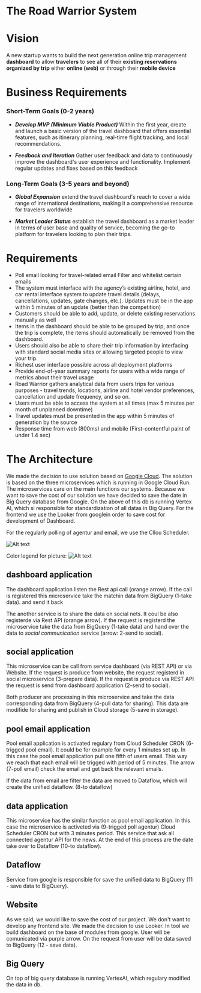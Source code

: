 
# The Road Warrior System

# Vision

A new startup wants to build the next generation online trip management __dashboard__ to allow __travelers__ to see all of their __existing reservations organized by trip__ either __online (web)__ or through their __mobile device__

# Business Requirements

### Short-Term Goals (0-2 years)

- *__Develop MVP (Minimum Viable Product)__* Within the first year, create and launch a basic version of the travel dashboard that offers essential features, such as itinerary planning, real-time flight tracking, and local recommendations.

- *__Feedback and Iteration__* Gather user feedback and data to continuously improve the dashboard's user experience and functionality. Implement regular updates and fixes based on this feedback

### Long-Term Goals (3-5 years and beyond)

- *__Global Expansion__* extend the travel dashboard's reach to cover a wide range of international destinations, making it a comprehensive resource for travelers worldwide

- *__Market Leader Status__* establish the travel dashboard as a market leader in terms of user base and quality of service, becoming the go-to platform for travelers looking to plan their trips.

# Requirements

- Poll email looking for travel-related email
Filter and whitelist certain emails
- The system must interface with the agency’s existing airline, hotel, and car rental interface system to update travel details (delays, cancellations, updates, gate changes, etc.). Updates must be in the app within 5 minutes of an update (better than the competition)
- Customers should be able to add, update, or delete existing reservations manually as well
- Items in the dashboard should be able to be grouped by trip, and once the trip is complete, the items should automatically be removed from the dashboard.
- Users should also be able to share their trip information by interfacing with standard social media sites or allowing targeted people to view your trip.
- Richest user interface possible across all deployment platforms
- Provide end-of-year summary reports for users with a wide range of metrics about their travel usage
- Road Warrior gathers analytical data from users trips for various purposes - travel trends, locations, airline and hotel vendor preferences, cancellation and update frequency, and so on.
- Users must be able to access the system at all times (max 5 minutes per month of unplanned downtime)
- Travel updates must be presented in the app within 5 minutes of generation by the source
- Response time from web (800ms) and mobile (First-contentful paint of under 1.4 sec)

# The Architecture

We made the decision to use solution based on [Google Cloud](https://console.cloud.google.com/). The solution is based on the three microservices which is running in Google Cloud Run. The microservices care on the main functions our systems. Because we want to save the cost of our solution we have decided to save the date in Big Query database from Google. On the above of this db is running Vertex AI, which si responsible for standardization of all datas in Big Query. For the frontend we use the Looker from googlein order to save cost for development of Dashboard.

For the regularly polling of agentur and email, we use the Cllou Scheduler. 

![Alt text](../../../../../C:/Users/A200130314/NodeProjects/Katas2023/img/Infrastruktur.jpg)

Color legend for picture:
![Alt text](../../../../../C:/Users/A200130314/NodeProjects/Katas2023/img/Legend.jpg)

## dashboard application

The dashboard application listen the Rest api call (orange arrow). If the call is registered this microservice take the matchin data from BigQuery (1-take data). and send it back

The another service is to share the data on social nets. It coul be also registerde via Rest API (orange arrow). If the request is registerd the microservice take the data from BigQuery (1-take data) and hand over the data to *social communication* service (arrow: 2-send to social).

## social application

This microservice can be call from service dashboard (via REST API) or via Website. If the request is produce from website, the request registerd in social microservice (3-prepare data). If the request is produce via REST API the request is send from dashboard application (2-send to social).

Both producer are processing in this microservice and take the data corresponding data from BigQuery (4-pull data for sharing). This data are modifide for sharing and publish in Cloud storage (5-save in storage).

## pool email application

Pool email application is activated regulary from Cloud Scheduler CRON (6-trigged pool email). It could be for example for every 1 minutes set up. In this case the pool email application pull one fifth of users email. This way we reach that each email will be trigged with period of 5 minutes. The arrow (7-poll email) check the email and get back the relevant emails.

If the data from email are filter the data are moved to Dataflow, which will create the unified dataflow. (8-to dataflow)

## data application

This microservice has the similar function as pool email application. In this case the microservice is activeted via (9-trigged poll agentur) Cloud Scheduler CRON but with 3 minutes period. This service that ask all connected agentur API for the news. At the end of this process are the date take over to Dataflow (10-to dataflow).

## Dataflow

Service from google is responsible for save the unified data to BigQuery (11 - save data to BigQuery).

## Website

As we said, we would like to save the cost of our project. We don't want to develop any frontend site. We made the decision to use Looker. In tool we build dashboard on the base of modules from google. User will be comunicated via purple arrow. On the request from user will be data saved to BigQuery (12 - save data). 

## Big Query

On top of big query database is running VertexAI, which regulary modified the data in db.